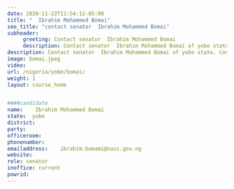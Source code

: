 ```yaml
---
date: 2020-11-22T11:54:12-05:00
title: "  Ibrahim Mohammed Bomai"
seo_title: "contact senator  Ibrahim Mohammed Bomai"
subheader:
     greeting: Contact senator  Ibrahim Mohammed Bomai 
     description: Contact senator  Ibrahim Mohammed Bomai of yobe state. Contact information for senator  Ibrahim Mohammed Bomai includes email address, phone number, and mailing address.
description: Contact senator  Ibrahim Mohammed Bomai of yobe state. Contact information for senator  Ibrahim Mohammed Bomai includes email address, phone number, and mailing address.
image: bomai.jpeg
video: 
url: /nigeria/yobe/bomai/
weight: 1
layout: course_home


####candidate
name:	 Ibrahim Mohammed Bomai
state:	yobe
district: 
party:	
officeroom:	
phonenumber:	
emailaddress:	 ibrahim.bomami@nass.gov.ng
website:	
role: senator
inoffice: current
powrid: 
---
```


